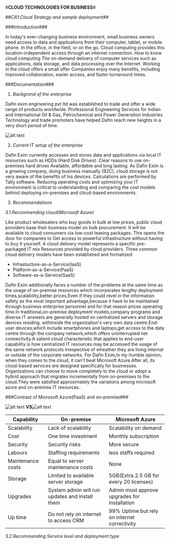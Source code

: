 #**CLOUD TECHNOLOGIES FOR BUSINESS**#

##*CA1:Cloud Strategy and sample deployment*##

###Introduction###

In today's ever-changing business environment, small business owners need access to data and applications from their computer, tablet, or mobile phone.
In the office, in the field, or on the go. Cloud computing provides this location-independent access through an internet connection. How to know cloud computing
The on-demand delivery of computer services such as applications, data storage, and data processing over the Internet. Working in the cloud offers a small offer
Companies enjoy many benefits, including improved collaboration, easier access, and faster turnaround times.

###Documentation###

1. *Backgrond of the enterprise*

Dafin exim engineering pvt ltd was established to trade and offer a wide range of products worldwide.
Professional Engineering Services for Indian and International Oil & Gas, Petrochemical and Power Generation Industries
Technology and trade promoters have helped Dafin reach new heights in a very short period of time.
 
![alt text](https://dafinglobal.com/wp-content/uploads/2017/09/dafinlogo.jpg)


2. *Current IT setup of the enterprise*

Dafin Exim currently accesses and stores data and applications via local IT resources such as HDDs (Hard Disk Drives). Clear reasons to use on-premises hard drives
Available, affordable and long lasting. As Dafin Exim is a growing company, doing business manually (B2C), cloud storage is not very aware of the benefits of his devices.
Calculations are performed by Tally software. Reducing operating costs and optimizing your IT environment is critical to understanding and comparing the cost models behind deploying on-premises and cloud-based environments.


3. *Recommendations*


3.1.*Recommending cloud(Microsoft Azure)*


Like product wholesalers who buy goods in bulk at low prices, public cloud providers base their business model on bulk procurement.
It will be available to cloud consumers via low-cost leasing packages. This opens the door for companies to
Get access to powerful infrastructure without having to buy it yourself. A cloud delivery model represents a specific pre-packaged IT mix
Resources provided by cloud providers. Three common cloud delivery models have been established and formalized:

- Infrastucture-as-a-Service(IaaS)
- Platform-as-a-Service(PaaS)
- Software-as-a-Service(SaaS)



Dafin Exim additionally faces a number of the problems at the same time as the usage of on-premise resources which incorporates lengthy deployment times,scalability,better prices,Even if they could revel in the information safety as the most important advantage,because it have to be maintained through business 
enterprise personnel and for that reason prices operating time.In traditional,on-premise deployment models,company programs and diverse IT answers are generally hosted on centralized servers and storage devices residing.
withinside the organization's very own data centre.End-user devices,which include smartphones and laptops,get access to the data centre through the company network,which offers uninterrupted net connectivity.A salient
cloud characteristic that applies to end-user capability is how centralized IT resources may be accessed the usage of the same network protocols irrespective of wheather they are living internal or outside of the corporate networks.
For Dafin Exim,In my humble opinion, when they comes to the cloud, it can't beat Microsoft Azure.After all, its cloud-based services are designed specifically for businesses. Organizations can choose to move completely to the cloud or adopt a hybrid approach that
 migrates incrementally from on-premises to the cloud.They were satisfied approximately the variations among microsoft azure and on-premise IT resources.



###Contrast of Microsoft Azure(PaaS) and on-premise###



![alt text](https://encrypted-tbn0.gstatic.com/images?q=tbn:ANd9GcQQ1wIDC-WtZHQwf_qD5HYwv_a0oOO7RnGf5Q&usqp=CAU) **VS**![alt text](https://encrypted-tbn0.gstatic.com/images?q=tbn:ANd9GcRGKoBeR5y7D-wTa_PlpPpc-W5TC5L20IaOwg&usqp=CAU)

 

 

|Capability       |On-premise                                    |  Microsoft Azure                            |
|-----------------|----------------------------------------------|---------------------------------------------|
|Scalability      |Lack of scalability                           |Scalability on demand                        |
|Cost             |One time investment                           |Monthly subscription                         |
|Security         |Security risks                                |More secure                                  |
|Labours          |Staffing requirements                         |less staffs required                         |
|Maintenance costs|Equal to server maintenance costs             |None                                         |
|Storage          |Limited to available  server storage          |5GB(Extra 2.5 GB for every 20 licenses)      |
|Upgrades         |System admin will run updates and install them|Admin must approve upgrades for installation |
|Up time          |Do not rely on internet to access CRM         |99% Uptime but rely on internet  correctivity|





3.2.*Recommending Service level and deployment type*














  
 











